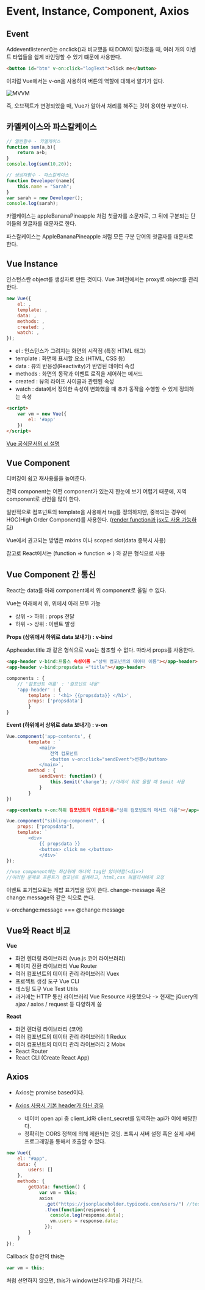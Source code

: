 # Event, Instance, Component, Axios

## Event

Addeventlistener()는 onclick()과 비교했을 때 DOM이 많아졌을 때, 여러 개의 이벤트 타입들을 쉽게 바인딩할 수 있기 떄문에 사용한다.

```html
<button id="btn" v-on:click="logText">click me</button>
```

이처럼 Vue에서는 v-on을 사용하여 버튼의 역할에 대해서 알기가 쉽다.

![MVVM](https://img1.daumcdn.net/thumb/R1280x0/?scode=mtistory2&fname=https%3A%2F%2Fk.kakaocdn.net%2Fdn%2FdqZDS5%2FbtqBrBqaqZx%2Fm9OzLBviS1Gxrqk3IIQHKk%2Fimg.png)

즉, 오브젝트가 변경되었을 때, Vue가 알아서 처리를 해주는 것이 용이한 부분이다.

## 카멜케이스와 파스칼케이스

```javascript
// 일반함수 - 카멜케이스
function sum(a,b){
    return a+b;
}
console.log(sum(10,20));

// 생성자함수 - 파스칼케이스
function Developer(name){
    this.name = "Sarah";
}
var sarah = new Developer();
console.log(sarah);
```

카멜케이스는 appleBananaPineapple 처럼 첫글자를 소문자로, 그 뒤에 구분되는 단어들의 첫글자를 대문자로 한다.

파스칼케이스는 AppleBananaPineapple 처럼 모든 구분 단어의 첫글자를 대문자로 한다.

## Vue Instance

인스턴스란 object를 생성자로 만든 것이다.
Vue 3버전에서는 proxy로 object를 관리한다.

```javascript
new Vue({
    el: ,
    template: ,
    data: ,
    methods: ,
    created: ,
    watch: ,
});
```

* el : 인스턴스가 그려지는 화면의 시작점 (특정 HTML 태그)
* template : 화면에 표시할 요소 (HTML, CSS 등)
* data : 뷰의 반응성(Reactivity)가 반영된 데이터 속성
* methods : 화면의 동작과 이벤트 로직을 제어하는 메서드
* created : 뷰의 라이프 사이클과 관련된 속성
* watch : data에서 정의한 속성이 변화했을 때 추가 동작을 수행할 수 있게 정의하는 속성

```html
<script>
    var vm = new Vue({
        el: '#app'
    })
</script>
```
[Vue 공식문서의 el 설명](https://vuejs.org/v2/api/#el)

## Vue Component

디버깅이 쉽고 재사용률을 높여준다.

전역 component는 어떤 component가 있는지 한눈에 보기 어렵기 때문에, 지역 component로 선언을 많이 한다.

일반적으로 컴포넌트의 template을 사용해서 tag를 정의하지만, 중복되는 경우에 HOC(High Order Component)를 사용한다. ([render function과 jsx도 사용 가능하다](https://kr.vuejs.org/v2/guide/render-function.html?))

Vue에서 권고되는 방법은 mixins 이나 scoped slot(data 중복시 사용) 

참고로 React에서는 (function => function => ) 와 같은 형식으로 사용

## Vue Component 간 통신

React는 data를 아래 component에서 위 component로 올릴 수 없다.

Vue는 아래에서 위, 위에서 아래 모두 가능
- 상위 -> 하위 : props 전달
- 하위 -> 상위 : 이벤트 발생

__Props (상위에서 하위로 data 보내기) : v-bind__

Appheader.title 과 같은 형식으로 vue는 참조할 수 없다. 따라서 props를 사용한다.

```html
<app-header v-bind:프롭스 속성이름 ="상위 컴포넌트의 데이터 이름"></app-header>
<app-header v-bind:propsdata ="title"></app-header>
```

```javascript
components : {        
	// '컴포넌트 이름' : '컴포넌트 내용' 
    'app-header' : {   
    	template : '<h1> {{propsdata}} </h1>',    
        props: ['propsdata']           
        } 
}
```

__Event (하위에서 상위로 data 보내기) : v-on__

```javascript
Vue.component('app-contents', {    
		template : `      
        	<main>             
        		전역 컴포넌트        
            	<button v-on:click="sendEvent">변경</button>       
            </main>`,          
        method : {             
            sendEvent: function() {      
                this.$emit('change'); //아래서 위로 올릴 때 $emit 사용            
            }          
        }        
})
```

```html
<app-contents v-on:하위 컴포넌트의 이벤트이름="상위 컴포넌트의 메서드 이름"></app-contents>
```

```javascript
Vue.component("sibling-component", {  
	props: ["propsdata"], 
    template: `    
    	<div>     
        	{{ propsdata }}      
            <button> click me </button>   
            </div>`
});

//vue component에는 최상위에 하나의 tag만 있어야함(<div>) 
//이러한 문제로 프론트가 컴포넌트 설계하고, html,css 퍼블리셔에게 요청
```

이벤트 표기법으로는 케밥 표기법을 많이 쓴다.
change-message 혹은 change:message와 같은 식으로 쓴다.

v-on:change:message === @change:message

## Vue와 React 비교

**Vue**
- 화면 렌더링 라이브러리 (vue.js 코어 라이브러리)
- 페이지 전환 라이브러리 Vue Router
- 여러 컴포넌트의 데이터 관리 라이브러리 Vuex
- 프로젝트 생성 도구 Vue CLI
- 테스팅 도구 Vue Test Utils
- 과거에는 HTTP 통신 라이브러리 Vue Resource 사용했으나 -> 현재는 jQuery의 ajax / axios / request 등 다양하게 씀

**React**
- 화면 렌더링 라이브러리 (코어)
- 여러 컴포넌트의 데이터 관리 라이브러리 1 Redux
- 여러 컴포넌트의 데이터 관리 라이브러리 2 Mobx
- React Router
- React CLI (Create React App)

## Axios

- Axios는 promise based이다.

- [Axios 사용시 기본 header가 아닌 경우](https://www.dahae.kim/blog/how-to-use-axios/) 
    - 네이버 open api 중 client_id와 client_secret를 입력하는 api가 이에 해당한다.
    - 정확히는 CORS 정책에 의해 제한되는 것임. 프록시 서버 설정 혹은 실제 서버 프로그래밍을 통해서 호출할 수 있다.

```javascript
new Vue({    
	el: "#app",     
    data: {          
    	users: []   
    },      
    methods: {    
    	getData: function() { 
        	var vm = this;      
            axios             
              .get("https://jsonplaceholder.typicode.com/users/") //test api   
              .then(function(response) {     
              	console.log(response.data);       
                vm.users = response.data;        
              });         
        }       
    }      
});
```

Callback 함수안의 this는
```javascript
var vm = this;
```
처럼 선언하지 않으면, this가 window(브라우저)를 가리킨다.

